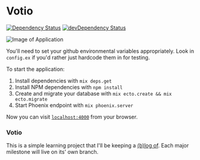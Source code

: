 # Votio
[![Dependency Status](https://david-dm.org/terakilobyte/Votio/status.svg)](https://david-dm.org/terakilobyte/Votio) 
[![devDependency Status](https://david-dm.org/terakilobyte/Votio/dev-status.svg)](https://david-dm.org/terakilobyte/Votio?type=dev)

![Image of Application](https://s3.amazonaws.com/terakilobyte.com/Votio/Screenshot+2016-01-15+17.08.43.png)


You'll need to set your github environmental variables appropriately. Look in `config.ex` if you'd rather just hardcode them in for testing.


To start the application:

  1. Install dependencies with `mix deps.get`
  2. Install NPM dependencies with `npm install`
  3. Create and migrate your database with `mix ecto.create && mix ecto.migrate`
  4. Start Phoenix endpoint with `mix phoenix.server`

Now you can visit [`localhost:4000`](http://localhost:4000) from your browser.

### Votio
This is a simple learning project that I'll be keeping a [(b)log of](http://terakilobyte.com). Each major milestone will live on its' own branch.
